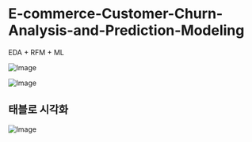 # E-commerce-Customer-Churn-Analysis-and-Prediction-Modeling
EDA + RFM + ML

![Image](https://github.com/user-attachments/assets/c1867c96-a0b4-4461-bbdb-f09a255d7f25)

![Image](https://github.com/user-attachments/assets/6cb53b71-f63a-4352-a304-81d909e3161d)

## 태블로 시각화
![Image](https://github.com/user-attachments/assets/98b6047d-3fda-497d-90b5-c3f1993ff5ab)
